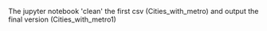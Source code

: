 The jupyter notebook 'clean' the first csv (Cities_with_metro) and output the final version (Cities_with_metro1)
